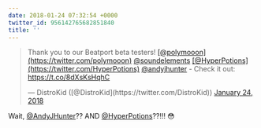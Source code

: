```yaml
---
date: 2018-01-24 07:32:54 +0000
twitter_id: 956142765682851840
title: ''
---
```


<blockquote class="twitter-tweet"><p lang="en" dir="ltr">Thank you to our Beatport beta testers! <a href="https://twitter.com/polymooon?ref_src=twsrc%5Etfw">[@polymooon](https://twitter.com/polymooon)</a> <a href="https://twitter.com/SoundElements?ref_src=twsrc%5Etfw">@soundelements</a> <a href="https://twitter.com/HyperPotions?ref_src=twsrc%5Etfw">[@HyperPotions](https://twitter.com/HyperPotions)</a> <a href="https://twitter.com/AndyJHunter?ref_src=twsrc%5Etfw">@andyjhunter</a> - Check it out: <a href="https://t.co/8dXsKsHqhC">https://t.co/8dXsKsHqhC</a></p>&mdash; DistroKid ([@DistroKid](https://twitter.com/DistroKid)) <a href="https://twitter.com/DistroKid/status/956030525415809026?ref_src=twsrc%5Etfw">January 24, 2018</a></blockquote>
<script async src="https://platform.twitter.com/widgets.js" charset="utf-8"></script>

Wait, [@AndyJHunter](https://twitter.com/AndyJHunter)?? AND [@HyperPotions](https://twitter.com/HyperPotions)??!!! 😳
